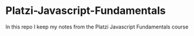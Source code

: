 # Platzi-Javascript-Fundamentals
In this repo I keep my notes from the Platzi Javascript Fundamentals course
